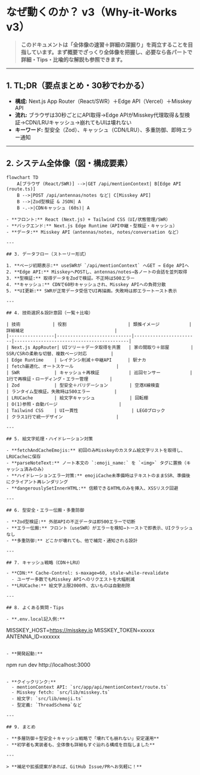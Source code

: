 # なぜ動くのか？ v3（Why-it-Works v3）

> **このドキュメントは「全体像の速習＋詳細の深掘り」を両立することを目指しています。まず概要でざっくり全体像を把握し、必要なら各パートで詳細・Tips・比喩的な解説も参照できます。**

---

## 1. TL;DR（要点まとめ・30秒でわかる）

- **構成:** Next.js App Router（React/SWR）＋Edge API（Vercel）＋Misskey API
- **流れ:** ブラウザは30秒ごとにAPI取得→Edge APIがMisskey代理取得＆型検証→CDN/LRUキャッシュ→崩れてもUIは壊れない
- **キーワード:** 型安全（Zod）、キャッシュ（CDN/LRU）、多重防御、即時エラー通知

---

## 2. システム全体像（図・構成要素）

```mermaid
flowchart TD
    A[ブラウザ (React/SWR)] -->|GET /api/mentionContext| B[Edge API (route.ts)]
    B -->|POST /api/antennas/notes など| C[Misskey API]
    B -->|Zod型検証 & JSON| A
    B -.->|CDNキャッシュ (60s)| A

- **フロント:** React (Next.js) + Tailwind CSS（UI/状態管理/SWR）
- **バックエンド:** Next.js Edge Runtime（API中継・型検証・キャッシュ）
- **データ:** Misskey API（antennas/notes, notes/conversation など）

---

## 3. データフロー（ストーリー形式）

1. **ページ初期表示:** useSWRが `/api/mentionContext` へGET → Edge APIへ
2. **Edge API:** MisskeyへPOSTし、antennas/notes→各ノートの会話を並列取得
3. **型検証:** 取得データをZodで検証。不正時は500エラー
4. **キャッシュ:** CDNで60秒キャッシュされ、Misskey APIへの負荷分散
5. **UI更新:** SWRが正常データ受信でUI再描画。失敗時は即エラートースト表示

---

## 4. 技術選択＆設計意図（一覧＋比喩）

| 技術            | 役割                       | 類推イメージ           | 詳細補足                                  |
|-----------------|----------------------------|------------------------|-------------------------------------------|
| Next.js AppRouter| UIツリー＋データ取得を共置   | 家の間取り＋部屋        | SSR/CSRの柔軟な切替、複数ページ対応         |
| Edge Runtime    | レイテンシ削減＋中継API      | 駅ナカ                 | fetch最適化、オートスケール                |
| SWR             | キャッシュ＋再検証           | 巡回センサー           | 1行で再検証・ローディング・エラー管理        |
| Zod             | 型安全＋バリデーション        | 空港X線検査             | ランタイム型検証。失敗時は500エラー         |
| LRUCache        | 絵文字キャッシュ             | 回転棚                  | O(1)参照・自動パージ                       |
| Tailwind CSS    | UI一貫性                    | LEGOブロック            | クラス1行で統一デザイン                    |

---

## 5. 絵文字処理・ハイドレーション対策

- **fetchAndCacheEmojis:** 初回のみMisskeyのカスタム絵文字リストを取得し、LRUCacheに保存
- **parseNoteText:** ノート本文の `:emoji_name:` を `<img>` タグに置換（キャッシュ済みのみ）
- **ハイドレーションエラー対策:** emojiCache未準備時はテキストのままSSR、準備後にクライアント再レンダリング
- **dangerouslySetInnerHTML:** 信頼できるHTMLのみを挿入、XSSリスク回避

---

## 6. 型安全・エラー伝搬・多重防御

- **Zod型検証:** 外部APIの不正データは即500エラーで切断
- **エラー伝搬:** フロント（useSWR）がエラーを検知→トーストで即表示、UIクラッシュなし
- **多重防御:** どこかが壊れても、他で補完・通知される設計

---

## 7. キャッシュ戦略（CDN＋LRU）

- **CDN:** Cache-Control: s-maxage=60, stale-while-revalidate
  - ユーザー多数でもMisskey APIへのリクエストを大幅削減
- **LRUCache:** 絵文字上限2000件、古いものは自動削除

---

## 8. よくある質問・Tips

- **.env.local記入例:**  
  ```
  MISSKEY_HOST=https://misskey.io
  MISSKEY_TOKEN=xxxxx
  ANTENNA_ID=xxxxxx
  ```

- **開発起動:**  
  ```
  npm run dev
  http://localhost:3000
  ```

- **クイックリンク:**
    - mentionContext API: `src/app/api/mentionContext/route.ts`
    - Misskey fetch: `src/lib/misskey.ts`
    - 絵文字: `src/lib/emoji.ts`
    - 型定義: `ThreadSchema`など

---

## 9. まとめ

- **多層防御＋型安全＋キャッシュ戦略で「壊れても崩れない」安定運用**
- **初学者も実装者も、全体像も詳細もすぐ辿れる構成を目指しました**

---

> **補足や拡張提案があれば、GitHub Issue/PRへお気軽に！**
